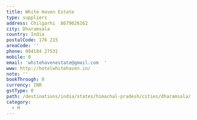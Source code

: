 ```yaml
---
title: White Haven Estate
type: suppliers
address: Chilgarhi  8679026162
city: Dharamsala
country: India
postalCode: 176 215
areaCode: ''
phone: 094184 27531
mobile: 0
email: 'whitehavenestate@gmail.com  '
www: http://hotelwhitehaven.in/
note: ''
bookThrough: 0
currency: INR
gstType: 0
path: /destinations/india/states/himachal-pradesh/cities/dharamsala/
category:
  - H
---
```


